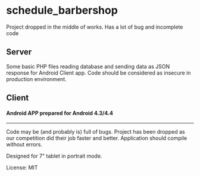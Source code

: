 # schedule_barbershop
Project dropped in the middle of works. Has a lot of bug and incomplete code

## Server

Some basic PHP files reading database and sending data as JSON response for Android Client app.
Code should be considered as insecure in production environment.

## Client

#### Android APP prepared for Android 4.3/4.4
-----------------------------------------

Code may be (and probably is) full of bugs. Project has been dropped as our competition did their job faster and better.
Application should compile without errors.

Designed for 7" tablet in portrait mode.

License: MIT
